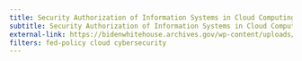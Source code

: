 ```yaml
---
title: Security Authorization of Information Systems in Cloud Computing Environments
subtitle: Security Authorization of Information Systems in Cloud Computing Environments
external-link: https://bidenwhitehouse.archives.gov/wp-content/uploads/legacy_drupal_files/omb/assets/egov_docs/fedrampmemo.pdf
filters: fed-policy cloud cybersecurity
---
```

